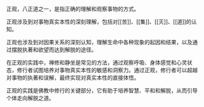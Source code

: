 正观，八正道之一，是指正确的理解和观察事物的方式。

正观涉及到对事物真实本性的深刻理解，包括对[[苦]]、[[集]]、[[灭]]、[[道]]的认知。

正观也涉及到对因果关系的深刻认知，理解生命中各种现象的起因和结果，以及通过摆脱执著和欲望而达到解脱的途径。

在正观的实践中，禅修和静坐是常见的方法，通过观察呼吸、身体感觉和心灵状态，修行者试图培养对事物真实本性的敏感和洞察力。通过正观，修行者可以超越对事物的执著和误解，最终实现对真实本性的直接体悟。

正观的实践是佛教中修行的关键部分，它有助于培养智慧、平和和解脱，从而引导个体走向解脱之道。
